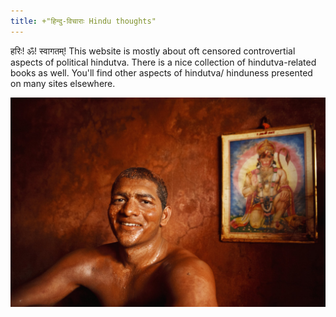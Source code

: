 ```yaml
---
title: +"हिन्दु-विचाराः Hindu thoughts"
---
```


हरिः! ॐ! स्वागतम्!
This website is mostly about oft censored controvertial aspects of political hindutva. There is a nice collection of hindutva-related books as well. You'll find other aspects of hindutva/ hinduness presented on many sites elsewhere. 

![](images/malla-welcome.jpg)